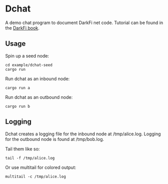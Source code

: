 # Dchat

A demo chat program to document DarkFi net
code. Tutorial can be found in the [DarkFi
book](https://darkrenaissance.github.io/darkfi/learn/writing-a-p2p-app.html).

## Usage

Spin up a seed node:

```shell
cd example/dchat-seed
cargo run
```

Run dchat as an inbound node:

```shell
cargo run a
```

Run dchat as an outbound node:

```shell
cargo run b
```

## Logging

Dchat creates a logging file for the inbound node at /tmp/alice.log.
Logging for the outbound node is found at /tmp/bob.log.

Tail them like so:

```shell
tail -f /tmp/alice.log
```

Or use multitail for colored output:

```shell
multitail -c /tmp/alice.log
```


